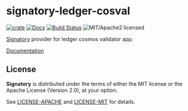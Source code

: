 # signatory-ledger-cosval

[![crate][crate-image]][crate-link]
[![Docs][docs-image]][docs-link]
[![Build Status][build-image]][build-link]
![MIT/Apache2 licensed][license-image]

[crate-image]: https://img.shields.io/crates/v/signatory-ledger-cosval.svg
[crate-link]: https://crates.io/crates/signatory-ledger-cosval
[docs-image]: https://docs.rs/signatory-ledger-cosval/badge.svg
[docs-link]: https://docs.rs/signatory-ledger-cosval/
[build-image]: https://circleci.com/gh/tendermint/signatory.svg?style=shield
[build-link]: https://circleci.com/gh/tendermint/signatory
[license-image]: https://img.shields.io/badge/license-MIT/Apache2.0-blue.svg

[Signatory] provider for ledger cosmos validator app.

[Documentation](https://docs.rs/signatory/)

[Signatory]: https://github.com/tendermint/signatory

## License

**Signatory** is distributed under the terms of either the MIT license or the
Apache License (Version 2.0), at your option.

See [LICENSE-APACHE](LICENSE-APACHE) and [LICENSE-MIT](LICENSE-MIT) for details.
